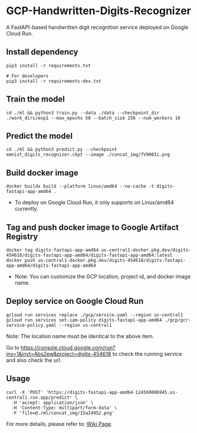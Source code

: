 # GCP-Handwritten-Digits-Recognizer
A FastAPI-based handwritten digit recognition service deployed on Google Cloud Run.

## Install dependency
```
pip3 install -r requirements.txt

# For developers
pip3 install -r requirements-dev.txt
```

## Train the model
```
cd ./ml && python3 train.py --data ./data --checkpoint_dir ./work_dirs/exp1 --max_epochs 50 --batch_size 256 --num_workers 16
```

## Predict the model
```
cd ./ml && python3 predict.py --checkpoint emnist_digits_recognizer.ckpt --image ./concat_img/7V900Ii.png
```

## Build docker image
```
docker buildx build --platform linux/amd64 --no-cache -t digits-fastapi-app-amd64 .
```
* To deploy on Google Cloud Run, it only supports on Linux/amd64 currently.

## Tag and push docker image to Google Artifact Registry
```
docker tag digits-fastapi-app-amd64 us-central1-docker.pkg.dev/digits-454618/digits-fastapi-app-amd64/digits-fastapi-app-amd64:latest
docker push us-central1-docker.pkg.dev/digits-454618/digits-fastapi-app-amd64/digits-fastapi-app-amd64
```
* Note: You can customize the GCP location, project id, and docker image name.

## Deploy service on Google Cloud Run
```
gcloud run services replace ./gcp/service.yaml --region us-central1
gcloud run services set-iam-policy digits-fastapi-app-amd64 ./gcp/gcr-service-policy.yaml --region us-central1
```
Note: The location name must be identical to the above item.

Go to https://console.cloud.google.com/run?inv=1&invt=Abs2ew&project=digits-454618 to check the running service and also check the url.

## Usage
```
curl -X 'POST' 'https://digits-fastapi-app-amd64-124569006945.us-central1.run.app/predict' \
  -H 'accept: application/json' \
  -H 'Content-Type: multipart/form-data' \
  -F 'file=@./ml/concat_img/15aI4952.png' 
```

For more details, please refer to: [Wiki Page](https://github.com/hsjimwang/GCP-Handwritten-Digits-Recognizer/wiki).
